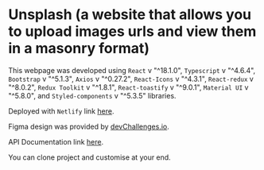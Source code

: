 # Unsplash (a website that allows you to upload images urls and view them in a masonry format)

This webpage was developed using `React` v "^18.1.0", `Typescript` v "^4.6.4", `Bootstrap` v "^5.1.3", `Axios` v "^0.27.2", `React-Icons` v "^4.3.1", `React-redux` v "^8.0.2", `Redux Toolkit` v "^1.8.1", `React-toastify` v "^9.0.1", `Material UI` v "^5.8.0", and `Styled-components` v "^5.3.5" libraries.

Deployed with `Netlify` link [here](https://unsplash-adeoluwa.netlify.app/).

Figma design was provided by [devChallenges.io](https://devchallenges.io/).

API Documentation link [here](https://github.com/JUGG097/Dev-Challenges-Unsplash-Express-BE).

You can clone project and customise at your end.
